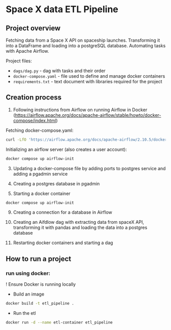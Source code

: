 # Space X data ETL Pipeline


## Project overview
Fetching data from a Space X API on spaceship launches. Transforming it into a DataFrame and loading into a postgreSQL database. Automating tasks with Apache Airflow.

Project files:
- ``dags/dag.py`` - dag with tasks and their order<br>
- ``docker-compose.yaml`` - file used to define and manage docker containers<br>
- ``requirements.txt`` - text document with libraries required for the project<br>


## Creation process

1. Following instructions from Airflow on running Airflow in Docker (https://airflow.apache.org/docs/apache-airflow/stable/howto/docker-compose/index.html)

  Fetching docker-compose.yaml:
  ```bash
  curl -LfO 'https://airflow.apache.org/docs/apache-airflow/2.10.5/docker-compose.yaml'

  ```

  Initializing an airflow server (also creates a user account):
  ```bash
  docker compose up airflow-init

  ```

3. Updating a docker-compose file by adding ports to postgres service and adding a pgadmin service
   

5. Creating a postgres database in pgadmin

7. Starting a docker container

  ```bash
  docker compose up airflow-init

  ```

9. Creating a connection for a database in Airflow 

5. Creating an Aifdlow dag with extracting data from spaceX API, transforming it with pandas and loading the data into a postgres database

7. Restarting docker containers and starting a dag


## How to run a project
### run using docker:

! Ensure Docker is running locally
  

- Build an image

```bash
docker build -t etl_pipeline .

```

- Run the etl

```bash
docker run -d --name etl-container etl_pipeline

```
